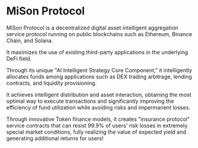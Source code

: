 # MiSon Protocol



MiSon Protocol is a decentralized digital asset intelligent aggregation service protocol running on public blockchains such as Ethereum, Binance Chain, and Solana. 

It maximizes the use of existing third-party applications in the underlying DeFi field. 

Through its unique "AI Intelligent Strategy Core Component," it intelligently allocates funds among applications such as DEX trading arbitrage, lending contracts, and liquidity provisioning.

It achieves intelligent distribution and asset interaction, obtaining the most optimal way to execute transactions and significantly improving the efficiency of fund utilization while avoiding risks and impermanent losses.

Through innovative Token finance models, it creates "insurance protocol" service contracts that can resist 99.9% of users' risk losses in extremely special market conditions, fully realizing the value of expected yield and generating additional returns for users!




  






 
